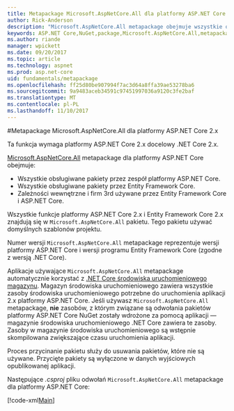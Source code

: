 ```yaml
---
title: Metapackage Microsoft.AspNetCore.All dla platformy ASP.NET Core 2.x i nowsze
author: Rick-Anderson
description: "Microsoft.AspNetCore.All metapackage obejmuje wszystkie obsługiwane pakiety Entity Framework Core i ASP.NET Core, wraz z ich zależności."
keywords: ASP.NET Core,NuGet,package,Microsoft.AspNetCore.All,metapackage
ms.author: riande
manager: wpickett
ms.date: 09/20/2017
ms.topic: article
ms.technology: aspnet
ms.prod: asp.net-core
uid: fundamentals/metapackage
ms.openlocfilehash: ff25d80be907994f7ac3d64a8ffa39ae53278ba6
ms.sourcegitcommit: 9a9483aceb34591c97451997036a9120c3fe2baf
ms.translationtype: MT
ms.contentlocale: pl-PL
ms.lasthandoff: 11/10/2017
---
```

#<a name="microsoftaspnetcoreall-metapackage-for-aspnet-core-2x"></a>Metapackage Microsoft.AspNetCore.All dla platformy ASP.NET Core 2.x

Ta funkcja wymaga platformy ASP.NET Core 2.x docelowy .NET Core 2.x.

[Microsoft.AspNetCore.All](https://www.nuget.org/packages/Microsoft.AspNetCore.All) metapackage dla platformy ASP.NET Core obejmuje:

* Wszystkie obsługiwane pakiety przez zespół platformy ASP.NET Core.
* Wszystkie obsługiwane pakiety przez Entity Framework Core. 
* Zależności wewnętrzne i firm 3rd używane przez Entity Framework Core i ASP.NET Core. 

Wszystkie funkcje platformy ASP.NET Core 2.x i Entity Framework Core 2.x znajdują się w `Microsoft.AspNetCore.All` pakietu. Tego pakietu używać domyślnych szablonów projektu.

Numer wersji `Microsoft.AspNetCore.All` metapackage reprezentuje wersji platformy ASP.NET Core i wersji programu Entity Framework Core (zgodne z wersją .NET Core).

Aplikacje używające `Microsoft.AspNetCore.All` metapackage automatycznie korzystać z [.NET Core środowiska uruchomieniowego magazynu](https://docs.microsoft.com/dotnet/core/deploying/runtime-store). Magazyn środowiska uruchomieniowego zawiera wszystkie zasoby środowiska uruchomieniowego potrzebne do uruchomienia aplikacji 2.x platformy ASP.NET Core. Jeśli używasz `Microsoft.AspNetCore.All` metapackage, **nie** zasobów, z którym związane są odwołania pakietów platformy ASP.NET Core NuGet zostały wdrożone za pomocą aplikacji &mdash; magazynie środowiska uruchomieniowego .NET Core zawiera te zasoby. Zasoby w magazynie środowiska uruchomieniowego są wstępnie skompilowana zwiększające czasu uruchomienia aplikacji.

Proces przycinanie pakietu służy do usuwania pakietów, które nie są używane. Przycięte pakiety są wyłączone w danych wyjściowych opublikowanej aplikacji.

Następujące *.csproj* pliku odwołań `Microsoft.AspNetCore.All` metapackage dla platformy ASP.NET Core:

[!code-xml[Main](..\mvc\views\view-compilation\sample\MvcRazorCompileOnPublish2.csproj?highlight=9)]
